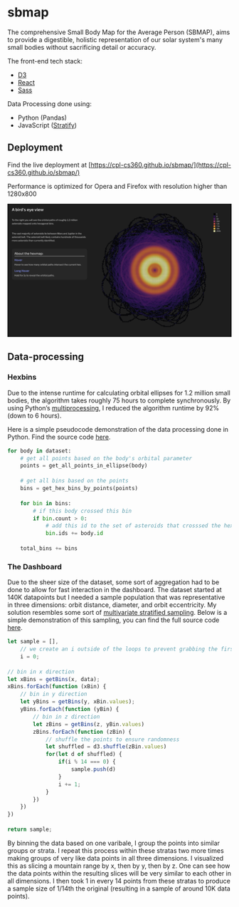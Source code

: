 # sbmap

The comprehensive Small Body Map for the Average Person (SBMAP), aims to provide a digestible, holistic representation of our solar system's many small bodies without sacrificing detail or accuracy.

The front-end tech stack:

- [D3](https://d3js.org)
- [React](https://reactjs.org)
- [Sass](https://sass-lang.com)

Data Processing done using:

- Python (Pandas)
- JavaScript ([Stratify](https://github.com/cpl-cs360/sbmap/blob/main/data/dashboard/Stratify.js))

## Deployment

Find the live deployment at [https://cpl-cs360.github.io/sbmap/](https://cpl-cs360.github.io/sbmap/)

Performance is optimized for Opera and Firefox with resolution higher than 1280x800

![Hexbin hero image](./public/hexbin_hero.png)

## Data-processing

### Hexbins

Due to the intense runtime for calculating orbital ellipses for 1.2 million small bodies, the algorithm takes roughly 75 hours to complete synchronously. By using Python’s [multiprocessing](https://docs.python.org/3/library/multiprocessing.html), I reduced the algorithm runtime by 92% (down to 6 hours). 

Here is a simple pseudocode demonstration of the data processing done in Python. Find the source code [here](https://github.com/cpl-cs360/sbmap/blob/main/data/hexbin/hex_binify.py).

```python
for body in dataset:
	# get all points based on the body's orbital parameter
	points = get_all_points_in_ellipse(body)

	# get all bins based on the points
	bins = get_hex_bins_by_points(points)

	for bin in bins:
		# if this body crossed this bin
		if bin.count > 0:
			# add this id to the set of asteroids that crosssed the hex
			bin.ids += body.id
			
	total_bins += bins

```

### The Dashboard

Due to the sheer size of the dataset, some sort of aggregation had to be done to allow for fast interaction in the dashboard. The dataset started at 140K datapoints but I needed a sample population that was representative in three dimensions: orbit distance, diameter, and orbit eccentricity. My solution resembles some sort of [multivariate stratified sampling](https://en.wikipedia.org/wiki/Stratified_sampling). Below is a simple demonstration of this sampling, you can find the full source code [here](https://github.com/cpl-cs360/sbmap/blob/main/data/dashboard/Stratify.js).

```javascript
let sample = [],
    // we create an i outside of the loops to prevent grabbing the first item in every bin
    i = 0;  

// bin in x direction
let xBins = getBins(x, data);
xBins.forEach(function (xBin) {
    // bin in y direction
    let yBins = getBins(y, xBin.values);
    yBins.forEach(function (yBin) {
        // bin in z direction
        let zBins = getBins(z, yBin.values)
        zBins.forEach(function (zBin) {
            // shuffle the points to ensure randomness
            let shuffled = d3.shuffle(zBin.values)
            for(let d of shuffled) {
                if(i % 14 === 0) {
                    sample.push(d)
                }
                i += 1;
            }
        })
    })
})

return sample;
```

By binning the data based on one varibale, I group the points into similar groups or strata. I repeat this process within these stratas two more times making groups of very like data points in all three dimensions. I visualized this as slicing a mountain range by x, then by y, then by z. One can see how the data points within the resulting slices will be very similar to each other in all dimensions. I then took 1 in every 14 points from these stratas to produce a sample size of 1/14th the original (resulting in a sample of around 10K data points).